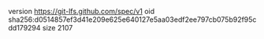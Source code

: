 version https://git-lfs.github.com/spec/v1
oid sha256:d0514857ef3d41e209e625e640127e5aa03edf2ee797cb075b92f95cdd179294
size 2107
